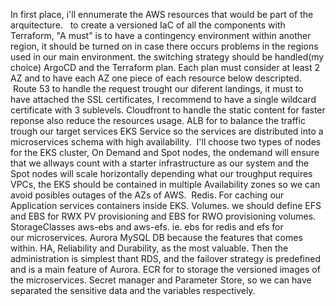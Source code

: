 In first place, i'll ennumerate the AWS resources that would be part of the arquitecture. 
 to create a versioned IaC of all the components with Terraform, "A must" is to have a contingency environment within another region, it should be turned on in case there occurs problems in the regions used in our main environment. the switching strategy should be handled(my choice) ArgoCD and the Terraform plan. Each plan must consider at least 2 AZ and to have each AZ one piece of each resource below descripted.
 Route 53 to handle the request trought our diferent landings, it must to have attached the SSL certificates, I recommend to have a single wildcard certificate with 3 sublevels.
Cloudfront to handle the static content for faster reponse also reduce the resources usage.
ALB for to balance the traffic trough our target services
EKS Service so the services are distributed into a microservices schema with high availability. 
I'll choose two types of nodes for the EKS cluster, On Demand and Spot nodes, the ondemand will ensure that we allways count with a starter infrastructure as our system and the Spot nodes will scale horizontally depending what our troughput requires
VPCs, the EKS should be contained in multiple Availability zones so we can avoid posibles outages of the AZs of AWS. 
Redis. For caching our Application services containers inside EKS.
Volumes. we should define EFS and EBS for RWX PV provisioning and EBS for RWO provisioning volumes. StorageClasses aws-ebs and aws-efs. ie. ebs for redis and efs for our microservices.
Aurora MySQL DB because the features that comes within. HA, Reliability and Durability, as the most valuable. Then the administration is simplest thant RDS, and the failover strategy is predefined and is a main feature of Aurora.
ECR for to storage the versioned images of the microservices.
Secret manager and Parameter Store, so we can have separated the sensitive data and the variables respectively.
